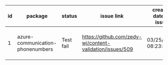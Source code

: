 
| id | package | status | issue link | created date of issue | update date of issue | run date of pipeline | pipeline run link |
|----|---------|--------|------------|-----------------------|----------------------| ---------------------| ----------------- |
| 1 | azure-communication-phonenumbers | Test fail | https://github.com/zedy-wj/content-validation/issues/509 | 03/25/2025 08:23:08 | 03/25/2025 08:23:08 | 3/26/2025 3:21:36 AM | https://dev.azure.com/v-wenjyu/content-validation-automation/_build/results?buildId=15 |